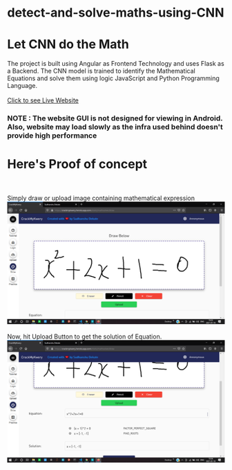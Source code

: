# detect-and-solve-maths-using-CNN

# Let CNN do the Math

The project is built using Angular as Frontend Technology and uses Flask as a Backend. 
The CNN model is trained to identify the Mathematical Equations and solve them using logic JavaScript and Python Programming Language.
<br><br>
<a href="https://crackmykwery.herokuapp.com">Click to see Live Website</a>
<h3>NOTE : The website GUI is not designed for viewing in Android. Also, website may load slowly as the infra used behind doesn't provide high performance</h3>

# Here's Proof of concept
<br><br>
Simply draw or upload image containing mathematical expression
![alt text](https://github.com/xidddekate/detect-and-solve-maths-using-CNN/blob/main/static/assets/images/Screenshot(40).png?raw=true)
<br><br>
Now, hit Upload Button to get the solution of Equation.
<br>
![alt text](https://github.com/xidddekate/detect-and-solve-maths-using-CNN/blob/main/static/assets/images/Screenshot(41).png?raw=true)
